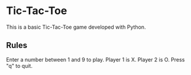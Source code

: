 # Tic-Tac-Toe

This is a basic Tic-Tac-Toe game developed with Python.

## Rules

Enter a number between 1 and 9 to play.
Player 1 is X.
Player 2 is O.
Press "q" to quit.